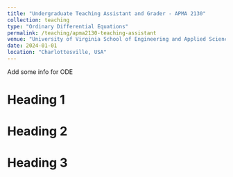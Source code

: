 ```yaml
---
title: "Undergraduate Teaching Assistant and Grader - APMA 2130"
collection: teaching
type: "Ordinary Differential Equations"
permalink: /teaching/apma2130-teaching-assistant
venue: "University of Virginia School of Engineering and Applied Science, Department of Applied Mathematics"
date: 2024-01-01
location: "Charlottesville, USA"
---
```


Add some info for ODE

Heading 1
======

Heading 2
======

Heading 3
======

